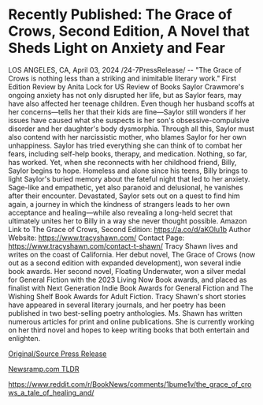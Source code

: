 # Recently Published: The Grace of Crows, Second Edition, A Novel that Sheds Light on Anxiety and Fear

LOS ANGELES, CA, April 03, 2024 /24-7PressRelease/ -- "The Grace of Crows is nothing less than a striking and inimitable literary work." First Edition Review by Anita Lock for US Review of Books  Saylor Crawmore's ongoing anxiety has not only disrupted her life, but as Saylor fears, may have also affected her teenage children. Even though her husband scoffs at her concerns—tells her that their kids are fine—Saylor still wonders if her issues have caused what she suspects is her son's obsessive-compulsive disorder and her daughter's body dysmorphia. Through all this, Saylor must also contend with her narcissistic mother, who blames Saylor for her own unhappiness.   Saylor has tried everything she can think of to combat her fears, including self-help books, therapy, and medication. Nothing, so far, has worked. Yet, when she reconnects with her childhood friend, Billy, Saylor begins to hope. Homeless and alone since his teens, Billy brings to light Saylor's buried memory about the fateful night that led to her anxiety. Sage-like and empathetic, yet also paranoid and delusional, he vanishes after their encounter. Devastated, Saylor sets out on a quest to find him again, a journey in which the kindness of strangers leads to her own acceptance and healing—while also revealing a long-held secret that ultimately unites her to Billy in a way she never thought possible.   Amazon Link to The Grace of Crows, Second Edition: https://a.co/d/aKOlu1b Author Website: https://www.tracyshawn.com/ Contact Page: https://www.tracyshawn.com/contact-t-shawn/  Tracy Shawn lives and writes on the coast of California. Her debut novel, The Grace of Crows (now out as a second edition with expanded development), won several indie book awards. Her second novel, Floating Underwater, won a silver medal for General Fiction with the 2023 Living Now Book awards, and placed as finalist with Next Generation Indie Book Awards for General Fiction and The Wishing Shelf Book Awards for Adult Fiction. Tracy Shawn's short stories have appeared in several literary journals, and her poetry has been published in two best-selling poetry anthologies. Ms. Shawn has written numerous articles for print and online publications. She is currently working on her third novel and hopes to keep writing books that both entertain and enlighten. 

[Original/Source Press Release](https://www.24-7pressrelease.com/press-release/509770/recently-published-the-grace-of-crows-second-edition-a-novel-that-sheds-light-on-anxiety-and-fear)
                    

[Newsramp.com TLDR](None) 

https://www.reddit.com/r/BookNews/comments/1bume1v/the_grace_of_crows_a_tale_of_healing_and/